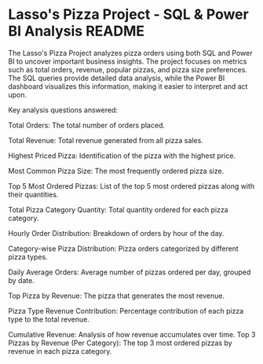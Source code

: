 # Lasso's Pizza Project - SQL & Power BI Analysis README
The Lasso's Pizza Project analyzes pizza orders using both SQL and Power BI to uncover important business insights. 
The project focuses on metrics such as total orders, revenue, popular pizzas, and pizza size preferences. 
The SQL queries provide detailed data analysis, while the Power BI dashboard visualizes this information, making it easier to interpret and act upon.


Key analysis questions answered:

Total Orders: The total number of orders placed.

Total Revenue: Total revenue generated from all pizza sales.

Highest Priced Pizza: Identification of the pizza with the highest price.

Most Common Pizza Size: The most frequently ordered pizza size.

Top 5 Most Ordered Pizzas: List of the top 5 most ordered pizzas along with their quantities.

Total Pizza Category Quantity: Total quantity ordered for each pizza category.

Hourly Order Distribution: Breakdown of orders by hour of the day.

Category-wise Pizza Distribution: Pizza orders categorized by different pizza types.

Daily Average Orders: Average number of pizzas ordered per day, grouped by date.

Top Pizza by Revenue: The pizza that generates the most revenue.

Pizza Type Revenue Contribution: Percentage contribution of each pizza type to the total revenue.

Cumulative Revenue: Analysis of how revenue accumulates over time.
Top 3 Pizzas by Revenue (Per Category): The top 3 most ordered pizzas by revenue in each pizza category.
